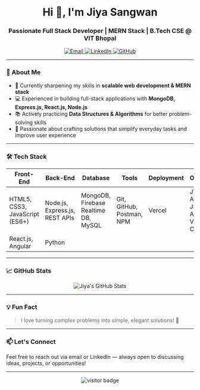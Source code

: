 <h1 align="center">Hi 👋, I'm Jiya Sangwan</h1>
<h3 align="center">Passionate Full Stack Developer | MERN Stack | B.Tech CSE @ VIT Bhopal</h3>

<p align="center">
  <a href="mailto:jiyasangwan70@gmail.com">
    <img src="https://img.shields.io/badge/Email-jiyasangwan70@gmail.com-red?style=flat&logo=gmail" alt="Email"/>
  </a>
  <a href="https://www.linkedin.com/in/jiyasangwan" target="_blank">
    <img src="https://img.shields.io/badge/LinkedIn-Jiya%20Sangwan-blue?style=flat&logo=linkedin" alt="LinkedIn"/>
  </a>
  <a href="https://github.com/jiyasangwan" target="_blank">
    <img src="https://img.shields.io/badge/GitHub-jiyasangwan-black?style=flat&logo=github" alt="GitHub"/>
  </a>
</p>

---

### 🚀 About Me
- 🌱 Currently sharpening my skills in **scalable web development & MERN stack**
- 💻 Experienced in building full-stack applications with **MongoDB, Express.js, React.js, Node.js**
- 📚 Actively practicing **Data Structures & Algorithms** for better problem-solving skills
- 🎯 Passionate about crafting solutions that simplify everyday tasks and improve user experience

---

### 🛠️ Tech Stack

| Front-End                      | Back-End                     | Database                  | Tools                   | Deployment     | Others                    |
|-------------------------------|------------------------------|---------------------------|-------------------------|----------------|---------------------------|
| HTML5, CSS3, JavaScript (ES6+) | Node.js, Express.js, REST APIs | MongoDB, Firebase Realtime DB, MySQL | Git, GitHub, Postman, NPM | Vercel         | JWT, AJAX, JSON, Agile, VS Code |
| React.js, Angular              | Python                       |                           |                         |                |                           |

---

### 📈 GitHub Stats

<p align="center">
  <img src="https://github-readme-stats.vercel.app/api?username=jiyasangwan&show_icons=true&theme=tokyonight" alt="Jiya's GitHub Stats" />
</p>

---

### 💡 Fun Fact
> I love turning complex problems into simple, elegant solutions! 🚀

---

### 📫 Let's Connect
Feel free to reach out via email or LinkedIn — always open to discussing ideas, projects, or opportunities!

---

<!-- Optional: You can add a profile visitor counter -->
<p align="center">
  <img src="https://visitor-badge.laobi.icu/badge?page_id=jiyasangwan.jiyasangwan" alt="visitor badge"/>
</p>


